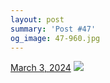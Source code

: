 ```yaml
---
layout: post
summary: 'Post #47'
og_image: 47-960.jpg
---
```


<p>
  <time>
    <a href="/47">March 3, 2024</a>
  </time>
  <a href="/47">
    <img src="{{ site.assets_url }}/47-480.jpg" srcset="{{ site.assets_url }}/47-240.jpg 240w, {{ site.assets_url }}/47-480.jpg 480w, {{ site.assets_url }}/47-720.jpg 720w, {{ site.assets_url }}/47-960.jpg 960w" sizes="(min-width: 700px) 50vw, calc(100vw - 2rem)" />
  </a>
</p>

